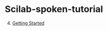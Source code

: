 # Scilab-spoken-tutorial

4. [Getting Started][xad]

  [xad]: https://github.com/PirateKing19902016/Scilab-spoken-tutorial/blob/master/Notes/3.Getting%20Started.md 

